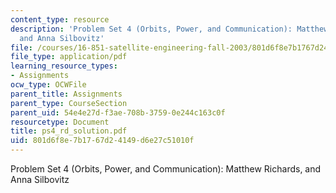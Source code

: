 ```yaml
---
content_type: resource
description: 'Problem Set 4 (Orbits, Power, and Communication): Matthew Richards,
  and Anna Silbovitz'
file: /courses/16-851-satellite-engineering-fall-2003/801d6f8e7b1767d24149d6e27c51010f_ps4_rd_solution.pdf
file_type: application/pdf
learning_resource_types:
- Assignments
ocw_type: OCWFile
parent_title: Assignments
parent_type: CourseSection
parent_uid: 54e4e27d-f3ae-708b-3759-0e244c163c0f
resourcetype: Document
title: ps4_rd_solution.pdf
uid: 801d6f8e-7b17-67d2-4149-d6e27c51010f
---
```

Problem Set 4 (Orbits, Power, and Communication): Matthew Richards, and Anna Silbovitz

